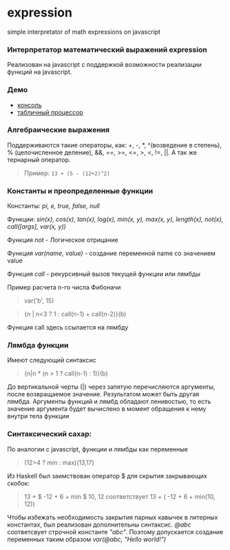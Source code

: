 ﻿expression
==========

simple interpretator of math expressions on javascript

### Интерпретатор математический выражений expression
Реализован на javascript с поддержкой возможности реализации функций на javascript.

### Демо
- [консоль](http://matraska23.github.io/expression/console/console.html)
- [табличный процессор](http://matraska23.github.io/expression/tables/tables.html)

### Алгебраические выражения
Поддерживаются такие операторы, как: +, -, *, ^(возведение в степень), % (целочисленное деление), &&, ==, >=, <=, >, <, !=, ||. А так же тернарный оператор.
> Пример: `13 + (5 - (12+2)^2)`

### Константы и преопределенные функции
Константы: *pi, e, true, false, null*

Функции: *sin(x), cos(x), tan(x), log(x), min(x, y), max(x, y), length(x), not(x), call([args], var(x, y))*

Функция *not* - Логическое отрицание

Функция *var(name, value)* - создание переменной name со значением value

Функция *call* - рекурсивный вызов текущей функции или лямбды

Пример расчета n-го числа Фибоначи
> var('b', 15)

> {n | n<3 ? 1 : call(n-1) + call(n-2)}(b)

Функция call здесь ссылается на лямбду

### Лямбда функции

Имеют следующий синтаксис 
> {n|n * (n > 1 ? call(n-1) : 1)}(b)

До вертикальной черты (|) через запятую перечисляются аргументы, после возвращаемое значение. Результатом может быть другая лямбда.
Аргументы функций и лямбд обладают ленивостью, то есть значение аргумента будет вычислено в момент обращения к нему внутри тела функции

### Синтаксический сахар:

По аналогии с javascript, функции и лямбды как переменные 
> (12>4 ? min : max)(13,17)

Из Haskell был заимствован оператор $ для скрытия закрывающих скобок:
> 13 + $ -12 + 6 + min $ 10, 12 соответствует 13 + ( -12 + 6 + min(10, 12))

Чтобы избежать необходимость закрытия парных кавычек в литерных константах, был реализован дополнительны синтаксис. *@abc* соответсвует строчной константе *"abc"*. Поэтому допускается создание переменных таким образом *var(@abc, "Hello world!")*



